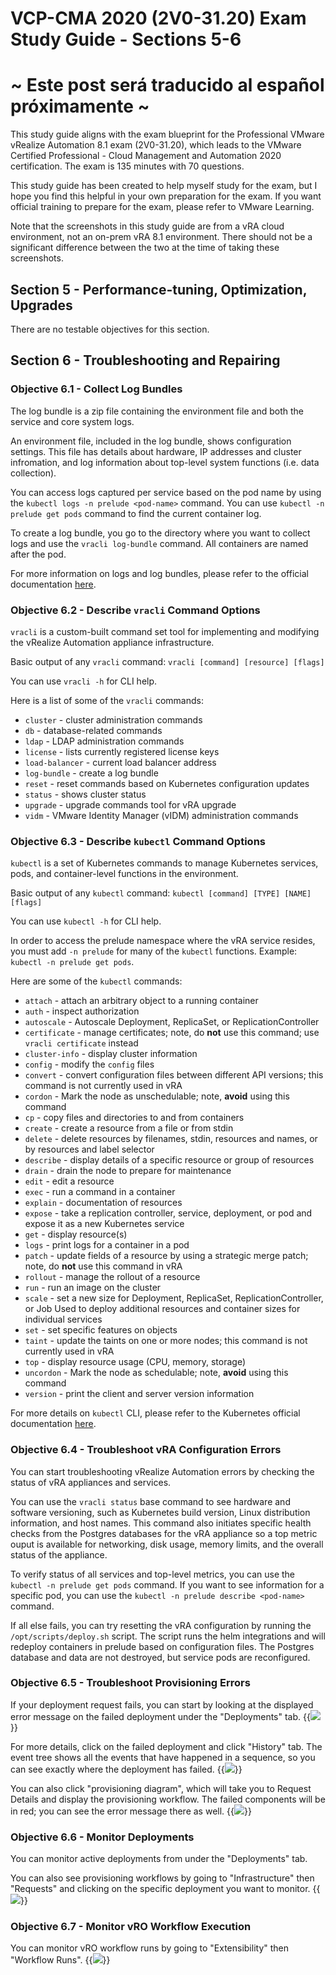 # VCP-CMA 2020 (2V0-31.20) Exam Study Guide - Sections 5-6

# ~ Este post será traducido al español próximamente ~

This study guide aligns with the exam blueprint for the Professional VMware vRealize Automation 8.1 exam (2V0-31.20), which leads to the VMware Certified Professional - Cloud Management and Automation 2020 certification. The exam is 135 minutes with 70 questions. 

This study guide has been created to help myself study for the exam, but I hope you find this helpful in your own preparation for the exam. If you want official training to prepare for the exam, please refer to VMware Learning. 

Note that the screenshots in this study guide are from a vRA cloud environment, not an on-prem vRA 8.1 environment. There should not be a significant difference between the two at the time of taking these screenshots.

## Section 5 - Performance-tuning, Optimization, Upgrades
There are no testable objectives for this section.

## Section 6 - Troubleshooting and Repairing 

### Objective 6.1 - Collect Log Bundles
The log bundle is a zip file containing the environment file and both the service and core system logs.  

An environment file, included in the log bundle, shows configuration settings. This file has details about hardware, IP addresses and cluster infromation, and log information about top-level system functions (i.e. data collection).

You can access logs captured per service based on the pod name by using the `kubectl logs -n prelude <pod-name>` command. You can use `kubectl -n prelude get pods` command to find the current container log.

To create a log bundle, you go to the directory where you want to collect logs and use the `vracli log-bundle` command. All containers are named after the pod.

For more information on logs and log bundles, please refer to the official documentation [here][vRA8-log-bundles-official-doc-link].


### Objective 6.2 - Describe `vracli` Command Options
`vracli` is a custom-built command set tool for implementing and modifying the vRealize Automation appliance infrastructure. 

Basic output of any `vracli` command: 
`vracli [command] [resource] [flags]`

You can use `vracli -h` for CLI help.

Here is a list of some of the `vracli` commands:
* `cluster` - cluster administration commands
* `db` - database-related commands
* `ldap` - LDAP administration commands
* `license` - lists currently registered license keys
* `load-balancer` - current load balancer address
* `log-bundle` - create a log bundle
* `reset` - reset commands based on Kubernetes configuration updates
* `status` - shows cluster status
* `upgrade` - upgrade commands tool for vRA upgrade
* `vidm` - VMware Identity Manager (vIDM) administration commands


### Objective 6.3 - Describe `kubectl` Command Options
`kubectl` is a set of Kubernetes commands to manage Kubernetes services, pods, and container-level functions in the environment. 

Basic output of any `kubectl` command: 
`kubectl [command] [TYPE] [NAME] [flags]`

You can use `kubectl -h` for CLI help. 

In order to access the prelude namespace where the vRA service resides, you must add `-n prelude` for many of the `kubectl` functions.
Example: `kubectl -n prelude get pods`.

Here are some of the `kubectl` commands:
* `attach` - attach an arbitrary object to a running container
* `auth` - inspect authorization
* `autoscale` - Autoscale Deployment, ReplicaSet, or ReplicationController
* `certificate` - manage certificates; note, do <b>not</b> use this command; use `vracli certificate` instead
* `cluster-info` - display cluster information
* `config` - modify the `config` files
* `convert` - convert configuration files between different API versions; this command is not currently used in vRA
* `cordon` - Mark the node as unschedulable; note, <b>avoid</b> using this command
* `cp` - copy files and directories to and from containers
* `create` - create a resource from a file or from stdin
* `delete` - delete resources by filenames, stdin, resources and names, or by resources and label selector
* `describe` - display details of a specific resource or group of resources
* `drain` - drain the node to prepare for maintenance
* `edit` - edit a resource
* `exec` - run a command in a container
* `explain` - documentation of resources
* `expose` - take a replication controller, service, deployment, or pod and expose it as a new Kubernetes service
* `get` - display resource(s)
* `logs` - print logs for a container in a pod
* `patch` - update fields of a resource by using a strategic merge patch; note, do <b>not</b> use this command in vRA
* `rollout` - manage the rollout of a resource
* `run` - run an image on the cluster
* `scale` - set a new size for Deployment, ReplicaSet, ReplicationController, or Job Used to deploy additional resources and container sizes for individual services
* `set` - set specific features on objects
* `taint` - update the taints on one or more nodes; this command is not currently used in vRA
* `top` - display resource usage (CPU, memory, storage)
* `uncordon` - Mark the node as schedulable; note, <b>avoid</b> using this command
* `version` - print the client and server version information

For more details on `kubectl` CLI, please refer to the Kubernetes official documentation [here][kubernetes-kubectl-cli-official-doc-link].


### Objective 6.4 - Troubleshoot vRA Configuration Errors
You can start troubleshooting vRealize Automation errors by checking the status of vRA appliances and services. 

You can use the `vracli status` base command to see hardware and software versioning, such as Kubernetes build version, Linux distribution information, and host names. This command also initiates specific health checks from the Postgres databases for the vRA appliance so a top metric ouput is available for networking, disk usage, memory limits, and the overall status of the appliance. 

To verify status of all services and top-level metrics, you can use the `kubectl -n prelude get pods` command. If you want to see information for a specific pod, you can use the `kubectl -n prelude describe <pod-name>` command.

If all else fails, you can try resetting the vRA configuration by running the `/opt/scripts/deploy.sh` script. The script runs the helm integrations and will redeploy containers in prelude based on configuration files. The Postgres database and data are not destroyed, but service pods are reconfigured. 


### Objective 6.5 - Troubleshoot Provisioning Errors
If your deployment request fails, you can start by looking at the displayed error message on the failed deployment under the "Deployments" tab.
{{<image src="deployment-fail.png" linked="true">}}

For more details, click on the failed deployment and click "History" tab. The event tree shows all the events that have happened in a sequence, so you can see exactly where the deployment has failed. 
{{<image src="deployment-fail-history.png" linked="true">}}

You can also click "provisioning diagram", which will take you to Request Details and display the provisioning workflow. The failed components will be in red; you can see the error message there as well. 
{{<image src="deployment-fail-provisioning-workflow.png" linked="true">}}


### Objective 6.6 - Monitor Deployments
You can monitor active deployments from under the "Deployments" tab. 

You can also see provisioning workflows by going to "Infrastructure" then "Requests" and clicking on the specific deployment you want to monitor. 
{{<image src="requests.png" linked="true">}}


### Objective 6.7 - Monitor vRO Workflow Execution
You can monitor vRO workflow runs by going to "Extensibility" then "Workflow Runs". 
{{<image src="workflow-runs.png" linked="true">}}



[kubernetes-kubectl-cli-official-doc-link]: https://kubernetes.io/docs/reference/kubectl/overview/
[vRA8-log-bundles-official-doc-link]: https://docs.vmware.com/en/vRealize-Automation/8.1/Administering/GUID-EB314825-845A-4F31-8155-53F99F0B7B3C.html
